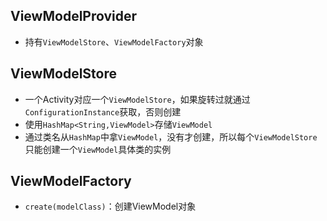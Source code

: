 ## ViewModelProvider
* 持有`ViewModelStore`、`ViewModelFactory`对象

## ViewModelStore
* 一个Activity对应一个`ViewModelStore`，如果旋转过就通过`ConfigurationInstance`获取，否则创建
* 使用`HashMap<String,ViewModel>`存储`ViewModel`
* 通过类名从`HashMap`中拿`ViewModel`，没有才创建，所以每个`ViewModelStore`只能创建一个`ViewModel`具体类的实例

## ViewModelFactory
* `create(modelClass)`：创建ViewModel对象